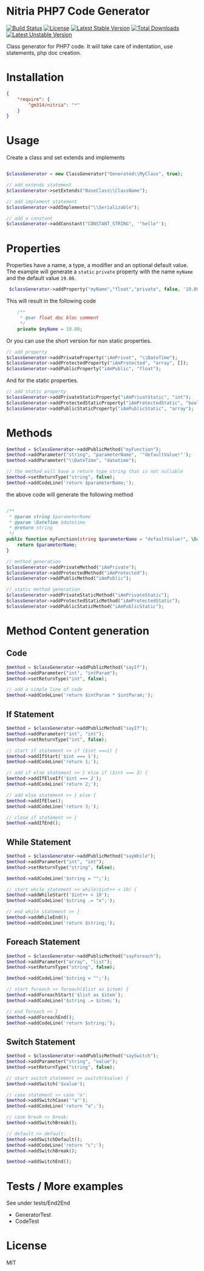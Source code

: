 # Nitria PHP7 Code Generator

[![Build Status](https://travis-ci.org/gperler/nitria.svg?branch=master)](https://travis-ci.org/gperler/nitria)
[![License](https://poser.pugx.org/gm314/nitria/license)](https://packagist.org/packages/gm314/siesta)
[![Latest Stable Version](https://poser.pugx.org/gm314/nitria/v/stable)](https://packagist.org/packages/gm314/siesta)
[![Total Downloads](https://poser.pugx.org/gm314/nitria/downloads)](https://packagist.org/packages/gm314/siesta)
[![Latest Unstable Version](https://poser.pugx.org/gm314/nitria/v/unstable)](https://packagist.org/packages/gm314/siesta)

Class generator for PHP7 code. It will take care of indentation, use statements, php doc creation.

# Installation

````json
{
    "require": {
        "gm314/nitria": "*"
    }
}
````


# Usage

Create a class and set extends and implements
````php

$classGenerator = new ClassGenerator("Generated\\MyClass", true);

// add extends statement
$classGenerator->setExtends("BaseClass\\ClassName");

// add implement statement
$classGenerator->addImplements("\\Serializable");

// add a constant
$classGenerator->addConstant("CONSTANT_STRING", '"hello"');
````

# Properties

Properties have a name, a type, a modifier and an optional default value. The example
will generate a `static` `private` property with the name `myName` and the default
value `19.08`.

````php
 $classGenerator->addProperty("myName","float","private", false, '19.08', 'doc bloc comment');
````

This will result in the following code

````php
    /**
     * @var float doc bloc comment
     */
    private $myName = 19.08;
````       

Or you can use the short version for non static properties.
````php
// add property
$classGenerator->addPrivateProperty("iAmPrivat", "\\DateTime");
$classGenerator->addProtectedProperty("iAmProtected", "array", []);
$classGenerator->addPublicProperty("iAmPublic", "float");
````

And for the static properties.
````php
// add static property
$classGenerator->addPrivateStaticProperty("iAmPrivatStatic", "int");
$classGenerator->addProtectedStaticProperty("iAmProtectedStatic", "bool");
$classGenerator->addPublicStaticProperty("iAmPublicStatic", "array");
````

# Methods


````php
$method = $classGenerator->addPublicMethod("myFunction");
$method->addParameter("string", "parameterName", '"defaultValue!"');
$method->addParameter("\\DateTime", "datetime");

// the method will have a return type string that is not nullable
$method->setReturnType("string", false);
$method->addCodeLine('return $parameterName;');
````

the above code will generate the following method

````php

/**
 * @param string $parameterName
 * @param \DateTime $datetime
 * @return string
 */
public function myFunction(string $parameterName = "defaultValue!", \DateTime $datetime) : string {
    return $parameterName;   
}
````

````php
// method generation
$classGenerator->addPrivateMethod("iAmPrivate");
$classGenerator->addProtectedMethod("iAmProtected");
$classGenerator->addPublicMethod("iAmPublic");

// static method generation
$classGenerator->addPrivateStaticMethod("iAmPrivateStatic");
$classGenerator->addProtectedStaticMethod("iAmProtectedStatic");
$classGenerator->addPublicStaticMethod("iAmPublicStatic");
````


# Method Content generation

## Code

````php
$method = $classGenerator->addPublicMethod("sayIf");
$method->addParameter("int", "intParam");
$method->setReturnType("int", false);

// add a simple line of code
$method->addCodeLine('return $intParam * $intParam;');
````

## If Statement
````php
$method = $classGenerator->addPublicMethod("sayIf");
$method->addParameter("int", "int");
$method->setReturnType("int", false);

// start if statement >> if ($int ===1) {
$method->addIfStart('$int === 1');
$method->addCodeLine('return 1;');

// add if else statement >> } else if ($int === 2) {
$method->addIfElseIf('$int === 2');
$method->addCodeLine('return 2;');

// add else statement >> } else {
$method->addIfElse();
$method->addCodeLine('return 3;');

// close if statement >> }
$method->addIfEnd();
````


## While Statement

````php
$method = $classGenerator->addPublicMethod("sayWhile");
$method->addParameter("int", "int");
$method->setReturnType("string", false);

$method->addCodeLine('$string = "";');

// start while statement >> while($int++ < 10) {
$method->addWhileStart('$int++ < 10');
$method->addCodeLine('$string .= "x";');

// end while statement >> }
$method->addWhileEnd();
$method->addCodeLine('return $string;');
````

## Foreach Statement

````php
$method = $classGenerator->addPublicMethod("sayForeach");
$method->addParameter("array", "list");
$method->setReturnType("string", false);

$method->addCodeLine('$string = "";');

// start foreach >> foreach($list as $item) {
$method->addForeachStart('$list as $item');
$method->addCodeLine('$string .= $item;');

// end foreach >> }
$method->addForeachEnd();
$method->addCodeLine('return $string;');
````


## Switch Statement

````php
$method = $classGenerator->addPublicMethod("saySwitch");
$method->addParameter("string", "value");
$method->setReturnType("string", false);

// start switch statement >> switch($value) {
$method->addSwitch('$value');

// case statement >> case "a":
$method->addSwitchCase('"a"');
$method->addCodeLine('return "a";');

// case break >> break;
$method->addSwitchBreak();

// default >> default:
$method->addSwitchDefault();
$method->addCodeLine('return "c";');
$method->addSwitchBreak();

$method->addSwitchEnd();
````

# Tests / More examples

See under tests/End2End
* GeneratorTest
* CodeTest


# License

MIT
